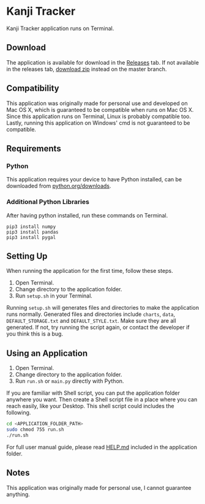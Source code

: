 # Kanji Tracker

Kanji Tracker application runs on Terminal.

## Download

The application is available for download in the [Releases](https://github.com/810Teams/personal-kanji-tracker/releases) tab. If not available in the releases tab, [download zip](https://github.com/810Teams/personal-kanji-tracker/archive/master.zip) instead on the master branch.

## Compatibility

This application was originally made for personal use and developed on Mac OS X, which is guaranteed to be compatible when runs on Mac OS X. Since this application runs on Terminal, Linux is probably compatible too. Lastly, running this application on Windows' cmd is not guaranteed to be compatible.

## Requirements

### Python

This application requires your device to have Python installed, can be downloaded from [python.org/downloads](https://www.python.org/downloads/).

### Additional Python Libraries

After having python installed, run these commands on Terminal.
```
pip3 install numpy
pip3 install pandas
pip3 install pygal
```

## Setting Up

When running the application for the first time, follow these steps.
1. Open Terminal.
2. Change directory to the application folder.
3. Run `setup.sh` in your Terminal.

Running `setup.sh` will generates files and directories to make the application runs normally. Generated files and directories include `charts`, `data`, `DEFAULT_STORAGE.txt` and `DEFAULT_STYLE.txt`. Make sure they are all generated. If not, try running the script again, or contact the developer if you think this is a bug.

## Using an Application

1. Open Terminal.
2. Change directory to the application folder.
3. Run `run.sh` or `main.py` directly with Python.

If you are familiar with Shell script, you can put the application folder anywhere you want. Then create a Shell script file in a place where you can reach easily, like your Desktop. This shell script could includes the following.

```sh
cd <APPLICATION_FOLDER_PATH>
sudo chmod 755 run.sh
./run.sh
```

For full user manual guide, please read [HELP.md](HELP.md) included in the application folder.

## Notes

This application was originally made for personal use, I cannot guarantee anything.
